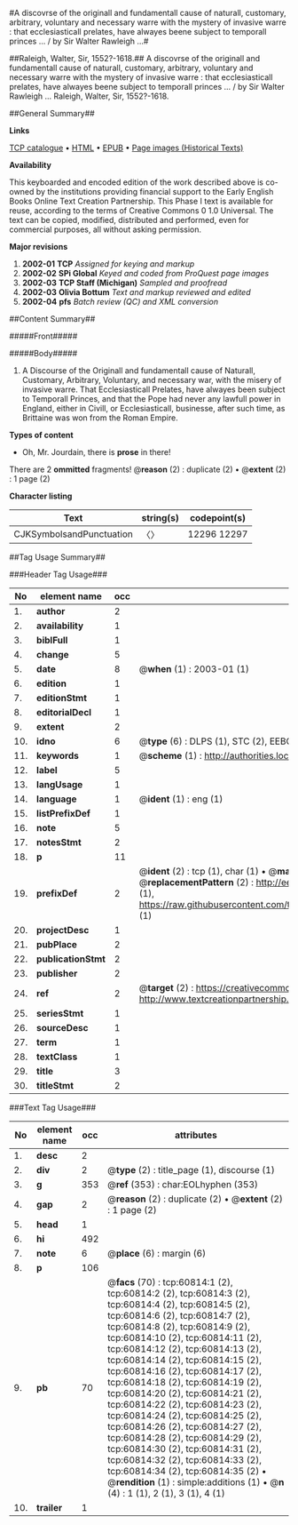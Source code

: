 #A discovrse of the originall and fundamentall cause of naturall, customary, arbitrary, voluntary and necessary warre with the mystery of invasive warre : that ecclesiasticall prelates, have alwayes beene subject to temporall princes ... / by Sir Walter Rawleigh ...#

##Raleigh, Walter, Sir, 1552?-1618.##
A discovrse of the originall and fundamentall cause of naturall, customary, arbitrary, voluntary and necessary warre with the mystery of invasive warre : that ecclesiasticall prelates, have alwayes beene subject to temporall princes ... / by Sir Walter Rawleigh ...
Raleigh, Walter, Sir, 1552?-1618.

##General Summary##

**Links**

[TCP catalogue](http://www.ota.ox.ac.uk/tcp/)  • 
[HTML](http://tei.it.ox.ac.uk/tcp/Texts-HTML/free/A57/A57374.html)  • 
[EPUB](http://tei.it.ox.ac.uk/tcp/Texts-EPUB/free/A57/A57374.epub) • 
[Page images (Historical Texts)](https://data.historicaltexts.jisc.ac.uk/view?pubId=eebo-20551974e&pageId=eebo-20551974e-60814-1)

**Availability**

This keyboarded and encoded edition of the
	       work described above is co-owned by the institutions
	       providing financial support to the Early English Books
	       Online Text Creation Partnership. This Phase I text is
	       available for reuse, according to the terms of Creative
	       Commons 0 1.0 Universal. The text can be copied,
	       modified, distributed and performed, even for
	       commercial purposes, all without asking permission.

**Major revisions**

1. __2002-01__ __TCP__ *Assigned for keying and markup*
1. __2002-02__ __SPi Global__ *Keyed and coded from ProQuest page images*
1. __2002-03__ __TCP Staff (Michigan)__ *Sampled and proofread*
1. __2002-03__ __Olivia Bottum__ *Text and markup reviewed and edited*
1. __2002-04__ __pfs__ *Batch review (QC) and XML conversion*

##Content Summary##

#####Front#####

#####Body#####

1. A Discourse of the Originall and fundamentall cause of Naturall, Customary, Arbitrary, Voluntary, and necessary war, with the misery of invasive warre. That Ecclesiasticall Prelates, have alwayes been subject to Temporall Princes, and that the Pope had never any lawfull power in England, either in Civill, or Ecclesiasticall, businesse, after such time, as Brittaine was won from the Roman Empire.

**Types of content**

  * Oh, Mr. Jourdain, there is **prose** in there!

There are 2 **ommitted** fragments! 
 @__reason__ (2) : duplicate (2)  •  @__extent__ (2) : 1 page (2)

**Character listing**


|Text|string(s)|codepoint(s)|
|---|---|---|
|CJKSymbolsandPunctuation|〈〉|12296 12297|

##Tag Usage Summary##

###Header Tag Usage###

|No|element name|occ|attributes|
|---|---|---|---|
|1.|__author__|2||
|2.|__availability__|1||
|3.|__biblFull__|1||
|4.|__change__|5||
|5.|__date__|8| @__when__ (1) : 2003-01 (1)|
|6.|__edition__|1||
|7.|__editionStmt__|1||
|8.|__editorialDecl__|1||
|9.|__extent__|2||
|10.|__idno__|6| @__type__ (6) : DLPS (1), STC (2), EEBO-CITATION (1), OCLC (1), VID (1)|
|11.|__keywords__|1| @__scheme__ (1) : http://authorities.loc.gov/ (1)|
|12.|__label__|5||
|13.|__langUsage__|1||
|14.|__language__|1| @__ident__ (1) : eng (1)|
|15.|__listPrefixDef__|1||
|16.|__note__|5||
|17.|__notesStmt__|2||
|18.|__p__|11||
|19.|__prefixDef__|2| @__ident__ (2) : tcp (1), char (1)  •  @__matchPattern__ (2) : ([0-9\-]+):([0-9IVX]+) (1), (.+) (1)  •  @__replacementPattern__ (2) : http://eebo.chadwyck.com/downloadtiff?vid=$1&page=$2 (1), https://raw.githubusercontent.com/textcreationpartnership/Texts/master/tcpchars.xml#$1 (1)|
|20.|__projectDesc__|1||
|21.|__pubPlace__|2||
|22.|__publicationStmt__|2||
|23.|__publisher__|2||
|24.|__ref__|2| @__target__ (2) : https://creativecommons.org/publicdomain/zero/1.0/ (1), http://www.textcreationpartnership.org/docs/. (1)|
|25.|__seriesStmt__|1||
|26.|__sourceDesc__|1||
|27.|__term__|1||
|28.|__textClass__|1||
|29.|__title__|3||
|30.|__titleStmt__|2||


###Text Tag Usage###

|No|element name|occ|attributes|
|---|---|---|---|
|1.|__desc__|2||
|2.|__div__|2| @__type__ (2) : title_page (1), discourse (1)|
|3.|__g__|353| @__ref__ (353) : char:EOLhyphen (353)|
|4.|__gap__|2| @__reason__ (2) : duplicate (2)  •  @__extent__ (2) : 1 page (2)|
|5.|__head__|1||
|6.|__hi__|492||
|7.|__note__|6| @__place__ (6) : margin (6)|
|8.|__p__|106||
|9.|__pb__|70| @__facs__ (70) : tcp:60814:1 (2), tcp:60814:2 (2), tcp:60814:3 (2), tcp:60814:4 (2), tcp:60814:5 (2), tcp:60814:6 (2), tcp:60814:7 (2), tcp:60814:8 (2), tcp:60814:9 (2), tcp:60814:10 (2), tcp:60814:11 (2), tcp:60814:12 (2), tcp:60814:13 (2), tcp:60814:14 (2), tcp:60814:15 (2), tcp:60814:16 (2), tcp:60814:17 (2), tcp:60814:18 (2), tcp:60814:19 (2), tcp:60814:20 (2), tcp:60814:21 (2), tcp:60814:22 (2), tcp:60814:23 (2), tcp:60814:24 (2), tcp:60814:25 (2), tcp:60814:26 (2), tcp:60814:27 (2), tcp:60814:28 (2), tcp:60814:29 (2), tcp:60814:30 (2), tcp:60814:31 (2), tcp:60814:32 (2), tcp:60814:33 (2), tcp:60814:34 (2), tcp:60814:35 (2)  •  @__rendition__ (1) : simple:additions (1)  •  @__n__ (4) : 1 (1), 2 (1), 3 (1), 4 (1)|
|10.|__trailer__|1||
